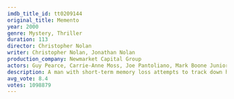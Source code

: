 ```yaml
---
imdb_title_id: tt0209144
original_title: Memento
year: 2000
genre: Mystery, Thriller
duration: 113
director: Christopher Nolan
writer: Christopher Nolan, Jonathan Nolan
production_company: Newmarket Capital Group
actors: Guy Pearce, Carrie-Anne Moss, Joe Pantoliano, Mark Boone Junior, Russ Fega, Jorja Fox, Stephen Tobolowsky, Harriet Sansom Harris, Thomas Lennon, Callum Keith Rennie, Kimberly Campbell, Marianne Muellerleile, Larry Holden
description: A man with short-term memory loss attempts to track down his wife's murderer.
avg_vote: 8.4
votes: 1098879
---
```

